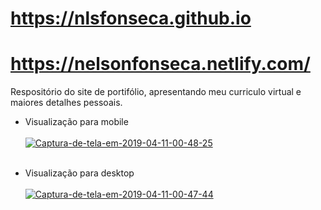 # https://nlsfonseca.github.io
# https://nelsonfonseca.netlify.com/
Respositório do site de portifólio, apresentando meu curriculo virtual e maiores detalhes pessoais.

- Visualização para mobile<br><br>
<a href="https://imgbb.com/"><img src="https://i.ibb.co/bNW1gPh/Captura-de-tela-em-2019-04-11-00-48-25.png" alt="Captura-de-tela-em-2019-04-11-00-48-25" border="0"></a><br><br>

- Visualização para desktop<br><br>
<a href="https://ibb.co/Kj96gnC"><img src="https://i.ibb.co/TBHcGyz/Captura-de-tela-em-2019-04-11-00-47-44.png" alt="Captura-de-tela-em-2019-04-11-00-47-44" border="0"></a>

